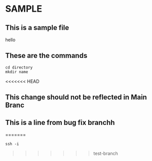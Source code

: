 # SAMPLE

## This is a sample file

hello

## These are the commands

```
cd directory
mkdir name
```

<<<<<<< HEAD
## This change should not be reflected in Main Branc


## This is a line from bug fix branchh
=======

```
ssh -i
```
>>>>>>> test-branch
